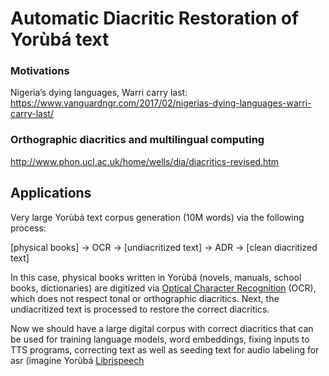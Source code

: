 # Automatic Diacritic Restoration of Yorùbá text


### Motivations
Nigeria’s dying languages, Warri carry last:
https://www.vanguardngr.com/2017/02/nigerias-dying-languages-warri-carry-last/


### Orthographic diacritics and multilingual computing
http://www.phon.ucl.ac.uk/home/wells/dia/diacritics-revised.htm


## Applications

Very large Yorùbá text corpus generation (10M words) via the following process:
  
[physical books] → OCR → [undiacritized text] → ADR → [clean diacritized text]  

In this case, physical books written in Yorùbá (novels, manuals, school books, dictionaries) are digitized via [Optical Character Recognition](https://en.wikipedia.org/wiki/Optical_character_recognition) (OCR), which does not respect tonal or orthographic diacritics. Next, the undiacritized text is processed to restore the correct diacritics. 

Now we should have a large digital corpus with correct diacritics that can be used for training language models, word embeddings, fixing inputs to TTS programs, correcting text as well as seeding text for audio labeling  for asr (imagine Yorùbá [Librispeech](http://www.openslr.org/12/)

